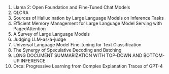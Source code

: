 1. Llama 2: Open Foundation and Fine-Tuned Chat Models
2. QLORA
3. Sources of Hallucination by Large Language Models on Inference Tasks
4. Efficient Memory Management for Large Language
   Model Serving with PagedAttention
5. A Survey of Large Language Models
6. Judging LLM-as-a-judge
7. Universal Language Model Fine-tuning for Text Classification
8. The Synergy of Speculative Decoding and Batching
9. LONG DOCUMENT SUMMARIZATION WITH TOP-DOWN AND BOTTOM-UP INFERENCE
10. Orca: Progressive Learning from Complex
    Explanation Traces of GPT-4
